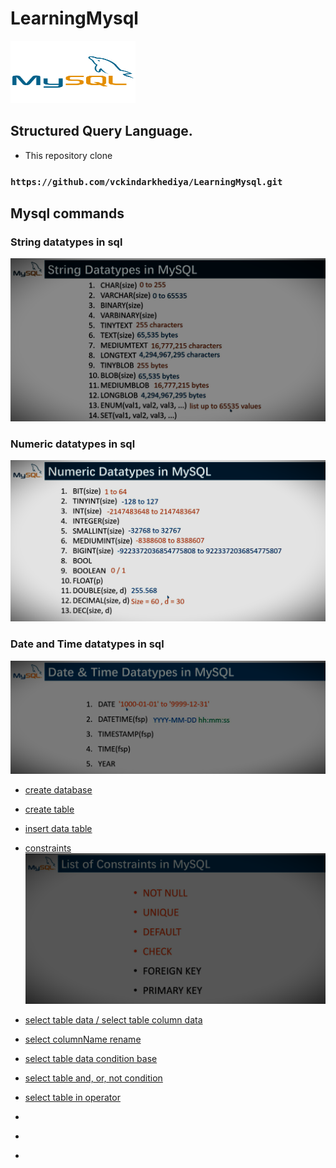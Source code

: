 # LearningMysql

<code align=center><img src="https://github.com/devicons/devicon/blob/master/icons/mysql/mysql-original-wordmark.svg" title="mysql" alt="mysql" width="200" height="100"/></code>

## Structured Query Language.

* This repository clone
### `https://github.com/vckindarkhediya/LearningMysql.git`

## Mysql commands

### String datatypes in sql 
<code align=center><img src="string_datatypes.png" title="string datatypes" alt="string" /></code>


### Numeric datatypes in sql 
<code align=center><img src="numeric_datatypes.png" title="numeric datatypes" alt="numeric" /></code>


### Date and Time datatypes in sql 
<code align=center><img src="date_and_time_datatypes.png" title="date_and_time datatypes" alt="date_and_time" /></code>


* [create database ](https://github.com/vckindarkhediya/LearningMysql/blob/mysql/Day-1-Learning/index.html)
* [create table ](https://github.com/vckindarkhediya/LearningMysql/blob/mysql/Day-2-Learning/index.html)
* [insert data table](https://github.com/vckindarkhediya/LearningMysql/blob/mysql/Day-3-Learning/index.html)
* [constraints](https://github.com/vckindarkhediya/LearningMysql/blob/mysql/Day-4-Learning/index.html)
<code align=center><img src="constraints.png" title="constraints" alt="constraints" /></code>

* [select table data / select table column data](https://github.com/vckindarkhediya/LearningMysql/blob/mysql/Day-5-Learning/index.html)
* [select columnName rename](https://github.com/vckindarkhediya/LearningMysql/blob/mysql/Day-6-Learning/index.html)
* [select table data condition base](https://github.com/vckindarkhediya/LearningMysql/blob/mysql/Day-7-Learning/index.html)
* [select table and, or, not condition](https://github.com/vckindarkhediya/LearningMysql/blob/mysql/Day-8-Learning/index.html)
* [select table in operator](https://github.com/vckindarkhediya/LearningMysql/blob/mysql/Day-9-Learning/index.html)
* []()
* []()
* []()